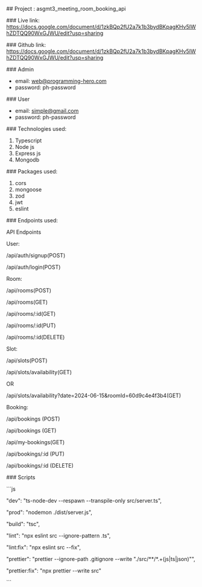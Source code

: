 \## Project : asgmt3_meeting_room_booking_api

\### Live link: https://docs.google.com/document/d/1zkBQp2fU2a7k1b3bydBKpagKHv5IWhZDTQQ90WxGJWU/edit?usp=sharing

\### Github link: https://docs.google.com/document/d/1zkBQp2fU2a7k1b3bydBKpagKHv5IWhZDTQQ90WxGJWU/edit?usp=sharing

\### Admin

- email: web@programming-hero.com
- password: ph-password

\### User

- email: simple@gmail.com
- password: ph-password

\### Technologies used:

1. Typescript
1. Node js
1. Express js
1. Mongodb

\### Packages used:

1. cors
1. mongoose
1. zod
1. jwt
1. eslint

\### Endpoints used:

API Endpoints

User:

/api/auth/signup(POST)

/api/auth/login(POST)

Room:

/api/rooms(POST)

/api/rooms(GET)

/api/rooms/:id(GET)

/api/rooms/:id(PUT)

/api/rooms/:id(DELETE)

Slot:

/api/slots(POST)

/api/slots/availability(GET)

OR

/api/slots/availability?date=2024-06-15&roomId=60d9c4e4f3b4(GET)

Booking:

/api/bookings (POST)

/api/bookings (GET)

/api/my-bookings(GET)

/api/bookings/:id (PUT)

/api/bookings/:id (DELETE)

\### Scripts

\```js

"dev": "ts-node-dev --respawn --transpile-only src/server.ts",

"prod": "nodemon ./dist/server.js",

"build": "tsc",

"lint": "npx eslint src --ignore-pattern .ts",

"lint:fix": "npx eslint src --fix",

"prettier": "prettier --ignore-path .gitignore --write \"./src/\*\*/\*.+(js|ts|json)\"",

"prettier:fix": "npx prettier --write src"

\```
